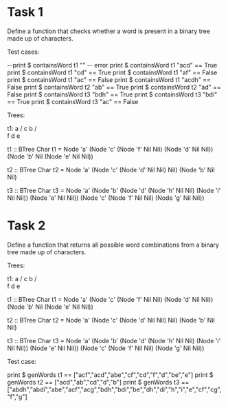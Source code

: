 # Task 1

Define a function that checks whether a word is present in a binary tree made up of characters.

Test cases:

--print $ containsWord t1 "" -- error print $ containsWord t1 "acd" == True print $ containsWord t1 "cd" == True print $ containsWord t1 "af" == False print $ containsWord t1 "ac" == False print $ containsWord t1 "acdh" == False print $ containsWord t2 "ab" == True print $ containsWord t2 "ad" == False print $ containsWord t3 "bdh" == True print $ containsWord t3 "bdi" == True print $ containsWord t3 "ac" == False

Trees:

t1: a /
c b / \
f d e

t1 :: BTree Char t1 = Node 'a' (Node 'c' (Node 'f' Nil Nil) (Node 'd' Nil Nil)) (Node 'b' Nil (Node 'e' Nil Nil))

t2 :: BTree Char t2 = Node 'a' (Node 'c' (Node 'd' Nil Nil) Nil) (Node 'b' Nil Nil)

t3 :: BTree Char t3 = Node 'a' (Node 'b' (Node 'd' (Node 'h' Nil Nil) (Node 'i' Nil Nil)) (Node 'e' Nil Nil)) (Node 'c' (Node 'f' Nil Nil) (Node 'g' Nil Nil))

# Task 2

Define a function that returns all possible word combinations from a binary tree made up of characters.

Trees:

t1: a /
c b / \
f d e

t1 :: BTree Char t1 = Node 'a' (Node 'c' (Node 'f' Nil Nil) (Node 'd' Nil Nil)) (Node 'b' Nil (Node 'e' Nil Nil))

t2 :: BTree Char t2 = Node 'a' (Node 'c' (Node 'd' Nil Nil) Nil) (Node 'b' Nil Nil)

t3 :: BTree Char t3 = Node 'a' (Node 'b' (Node 'd' (Node 'h' Nil Nil) (Node 'i' Nil Nil)) (Node 'e' Nil Nil)) (Node 'c' (Node 'f' Nil Nil) (Node 'g' Nil Nil))

Test case:

print $ genWords t1 == ["acf","acd","abe","cf","cd","f","d","be","e"] print $ genWords t2 == ["acd","ab","cd","d","b"] print $ genWords t3 == ["abdh","abdi","abe","acf","acg","bdh","bdi","be","dh","di","h","i","e","cf","cg","f","g"]

